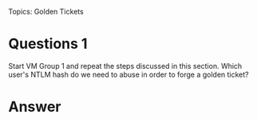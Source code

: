 Topics: Golden Tickets
# Questions 1
Start VM Group 1 and repeat the steps discussed in this section. Which user's NTLM hash do we need to abuse in order to forge a golden ticket?
# Answer



